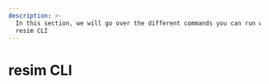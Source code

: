```yaml
---
description: >-
  In this section, we will go over the different commands you can run with the
  resim CLI
---
```


# resim CLI

